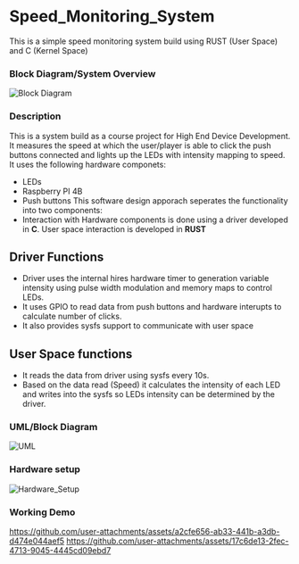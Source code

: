 # Speed_Monitoring_System
This is a simple speed monitoring system build using RUST (User Space) and C (Kernel Space)

### Block Diagram/System Overview
![Block Diagram](https://github.com/user-attachments/assets/232aee38-2b13-4dfa-be97-7c7217f2c419)

### Description
This is a system build as a course project for High End Device Development. It measures the speed at which the user/player is able to click the push buttons connected and lights up the LEDs with intensity mapping to speed. It uses the following hardware componets:
- LEDs
- Raspberry PI 4B
- Push buttons
This software design apporach seperates the functionality into two components:
- Interaction with Hardware components is done using a driver developed in **C**. User space interaction is developed in **RUST**
## Driver Functions
- Driver uses the internal hires hardware timer to generation variable intensity using pulse width modulation and memory maps to control LEDs.
- It uses GPIO to read data from push buttons and hardware interupts to calculate number of clicks.
- It also provides sysfs support to communicate with user space
## User Space functions
- It reads the data from driver using sysfs every 10s.
- Based on the data read (Speed) it calculates the intensity of each LED and writes into the sysfs so LEDs intensity can be determined by the driver.
### UML/Block Diagram
![UML](https://github.com/user-attachments/assets/42ded1c7-a934-46b6-bedc-823a3938f4de)


### Hardware setup
![Hardware_Setup](https://github.com/user-attachments/assets/54628355-a3c8-4f82-bb83-38c492b69d68)

### Working Demo
https://github.com/user-attachments/assets/a2cfe656-ab33-441b-a3db-d474e044aef5
https://github.com/user-attachments/assets/17c6de13-2fec-4713-9045-4445cd09ebd7

